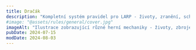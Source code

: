 ```yaml
---
title: Dračák
description: "Kompletní systém pravidel pro LARP - životy, zranění, schopnosti, rasy, jídlo, zbroje a herní mechaniky"
#image: "@assets/rules/general/cover.jpg"
imageAlt: "Ilustrace zobrazující různé herní mechaniky - životy, zbroje, boj a schopnosti"
pubDate: 2024-07-15
modDate: 2024-08-03
---
```

